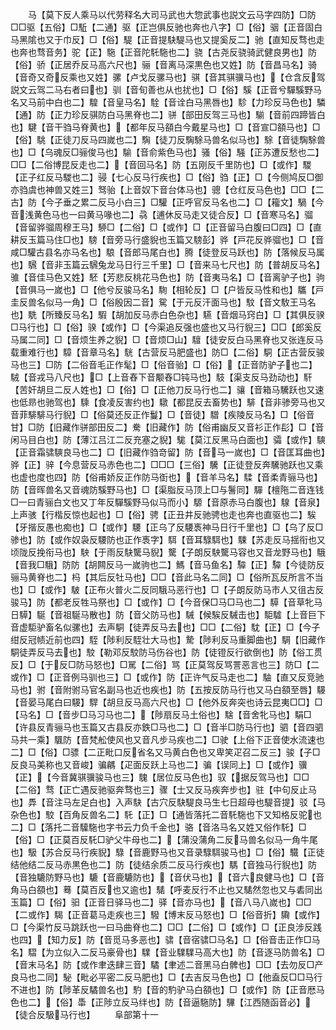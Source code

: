 <!-- { "loadSidebar": true } -->
　　马【莫下反人乘马以代劳释名大司马武也大惣武事也説文云马字四防】□防□□驱【五俗】□駈【二通】驱【正岂俱反驰也奔也八字】□【俗】骃【正音固白马黑隂也又于巾反】□【俗】騠【正音提駃騠马也又提奚反二】驰【直知反骛也走也奔也骛音务】驼【正】駞【正音陀馲駞也二】骁【古尧反骁骑武健良男也】防【俗】骄【正居乔反马高六尺也】骊【音离马深黒色也又姓】防【音昌马名】骑【音奇又奇反乘也又姓】骡【卢戈反骡马也】骐【音其骐骥马也】【仓含反驾説文云驾二马右者曰也】驯【音旬善也从也扰也】□【俗】騱【正音兮驒騱野马名又马前中白也二】騜【音皇马名】駩【音诠白马黑唇也】駗【力珍反马色也】驎【通】防【正力珍反骐防白马黑脊也二】骈【部田反驾三马也】騚【音前四蹄皆白也】騝【音干驺马脊黄也】【都年反马頟白今戴星马也】□【音宣□頟马也】□【俗】駣【正徒刀反马四嵗也二】騊【徒刀反騊駼马兽名似马也】駼【音徒騊駼兽也】□【乌魂反□骊俊马也】騟【音俞紫色马也】骚【俗】騒【正苏遭反愁也二】□□【二俗博昆反走也二】【音回马名】防【五刚反千里防也】□【或作】騣【正子红反马騣也二】骎【七心反马行疾也】□【俗】驺【正】□【今侧鸠反□御亦驺虞也神兽又姓三】驽骀【上音奴下音台体马也】骢【仓红反马色也】□□【二古】防【今子垂之累二反马小白三】□驩【正呼官反马名也二】□【籕文】騧【今音浅黄色马也一曰黄马喙也二】骉【逋休反马走又徒合反】□【音寒马名】骝【音留骅骝周穆王马】駵□【二俗】□【或作】□【正音留马白腹曰□四】□【直耕反玉篇马住□也】騯【音旁马行盛貎也玉篇又騯彭】骅【戸花反骅骝也】□【音咸□驩古县名亦马名也】駺【音郎马尾白也】腾【徒登反马跃也】防【落候反马属也】騛【音非玉篇云騛兔龙马日行三千里】□【音来马七尺也】防【普胡反马名】骓【音佳马色又姓】駓【芳悲反桃花马色也】防【音夷马名】□【音离驴子也】驹【音俱马一嵗也】□【他兮反骏马名】駨【相轮反】□【户皆反马性和也】驨【戸圭反兽名似马一角】□【俗殷因二音】駌【于元反汗面马也】馼【音文駇王马名也】駪【所臻反马名】騢【胡加反马赤白色杂也】驠【音烟马窍白】□【其俱反骙□马行也】□【俗】骙【或作】□【今渠追反强也盛也又马行貎三】□□【郎奚反马属二同】□【音烦生养之貎】□【音烦□山】驙【徒安反白马黑脊也又张连反马载重难行也】騿【音章马名】駫【古营反马肥盛也】防□【二俗】駧【正古营反骏马也三】□防【二俗音毛正作髦】□【俗音骀】□【俗】【正音防驴子也二】駥【音戎马八尺也】□【上音舂下音颙舂□钝马也】馶【渠支反马劲动也】馯【苦奸胡旦二反人姓也】□【俗】□【正他刀反马行也二】骧【音箱马驣跃也又速也低昻也驰驾也】騬【食凌反害约也】驐【都昆反去畜势也】騑【音非骖旁马也又音菲騑騑马行貎】□【俗莫还反正作鬘】□【音徒】驓【疾陵反马名】□【俗音甘】□防【旧藏作骈部田反二】駦【旧藏作】防【俗甫幽反又音衫正作髟】□【音闲马目白也】防【薄江吕江二反充塞之貎】駹【莫江反黑马白面也】骦【或作】騻【正音霜骕騻良马也二】□【旧藏作驺竒留】防【音马一嵗也】□【音匡耳曲也】骅【正】骍【今息营反马赤色也二】□□□【三俗】驣【正徒登反奔驣驰跃也又乘也虚也度也四】防【俗甫娇反正作防马衘也】【音羊马名】騥【音柔青骊马也】防【音晖兽名又音魂防騱野马也】□【渠脂反马顶上□与鬐同】驒【檀陁二音连钱□一曰青骊白文也又丁年反驒騱野马似马而小】騵【音原赤马白腹也】騡【音泉】上声骇【行楷反惊也起也】□【俗】骋【正丑井反驰骋也走也奔也直驱也二】騃【牙揩反愚也痴也】□【或作】騕【正乌了反騕褭神马日行千里也】□【乌了反□骖也】防【或作奴袅反騕防也正作褭字】駬【音耳騄駬也】駷【苏走反马揺衔也又顷陇反挽衔马也】駚【于雨反駃驡马貎】驡【子朗反駚驡马容也又音龙野马也】騀【音我□騀】防防【胡闗反马一嵗驹也二】鰢【音马鱼名】驔【正】驔【今徒防反骊马黄脊也二】杩【其后反牡马也】□□【音此马名二同】□【俗所瓦反所言不当也】□【或作】駊【正布火普火二反同騀马恶行也】□【子朗反防马市人又徂古反骏马】防【都老反牲马祭也】□【或作】□【今音保□马□马也二】騲【音草牝马日騲】駳【音祖駳马散也】防【音父防马也】駴【候騃反駴击也】駏驉【上音巨下音虚駏驴畜名似骡也】去声駧【徒弄反马去也】□□【二俗】馾【正】□【今子绀反冠帻近前也四】駤【陟利反駤壮大马也】騺【陟利反马重脚曲也】騆【旧藏作駧徒弄反马去也】駮【勒邓反駮防马伤谷也】防【徒镫反行欲倒也】防【俗工贯反】□【于反□防马怒也】□駡【二俗】骂【正莫驾反骂詈恶言也三】防□【二或作】□【正音例马驯也三】□【或作】防【正许气反马走也二】駎【直又反竞驰马也】驸【音附驸马官名副马也近也疾也】防【五按反防马行也又马白頟至唇】騴【音晏马尾白曰騴】駻【胡旦反马高六尺也】□【他外反奔突也诗云昆夷□□】□【马名】□【音步□马习马也二】【陟扇反马土俗也】騇【音舍牝马也】駽□【许县反青骊马也玉篇又古县反亦鉄□马也二】□【音半□防马行也】驷【音四驷马共一乘】颿防【音梵舩使风也又音凡步马疾也二】□驶【上俗下正音使水流速也二】□【俗】□骠【二正毗口反省名又马黄白色也又卑笑疋召二反三】骏【子□反良马美称也又音峻】骗騗【疋面反跃上马也二】骗【误同上】□【或作】骥【正】【今音冀骐骥骏马也三】騩【居位反马色也】驭【据反驾马也】□□【二俗】骛【正亡遇反驰驱奔骛也三】骤【士又反马疾奔步也】驻【中句反止马也】馵【音注马左足白也】入声駃【古穴反駃騠良马生七日超母也騠音提】驳【马杂色也】駮【百角反兽名二】馲【正】□【通皆落托二音馲駞也下又知格反驼也二】□【落托二音驝駞也字书云力负千金也】骆【音洛马名又姓又俗作馲】□【俗】□【正莫百反馲□驴父牛母也二】【蒲没蒲角二反马兽名似马一角牛尾也】馺【苏合反马行疾貎】騄【音鹿野马也又音录騄駬骏马也】□【俗】驖【正徒结他结二反马赤黒色也二】防【徒结余质二反马行疾也】騳【音独马行貎也】防【音独騼防野马也】騼【音鹿騼防也】【音伏马也】【音六良健马也】□【音角马白頟也】蓦【莫百反也又逾也】騞【呼麦反行不止也又騞然忽也又与砉同出玉篇】□【俗】驲【正音日驿马也二】驿【音亦马也】【音八马八嵗也】□□【二或作】騔【正音葛马走疾也三】驋【博末反马怒也】□【俗音折】驧【或作】□【今渠竹反马跳跃也一曰马曲脊也二】□□【二俗】□【或作】□【正良涉反践也四】【知力反】防【音觅马多恶也】骕【音宿骕□马名】□【俗音击正作□马名】騽【为立似入二反马豪骨也】驜【音业驜驜马高大也】防【音逐马防兽名】□【音末马名】防【或作聿迭肆三音】驈【聿述二音黑马白髀也】□□【去勿反□产良马也二同】駜【毗必平密二反马肥也】□【去吉反马色也】□【他盍反□□马行不进也】防【陟革反驈兽名也】馰【音的馰驴马白頟也】□【或作】防【正音厯马色也二】【俗】馽【正陟立反马绊也】防【音逼駞防】驆【江西随函音必】【徒合反馺马行也】
　　阜部第十一
